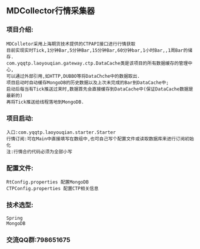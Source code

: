 ## MDCollector行情采集器
### 项目介绍:
	MDColletor采用上海期货技术提供的CTPAPI接口进行行情获取
	目前实现实时Tick,1分钟Bar,5分钟Bar,15分钟Bar,60分钟bar,1小时Bar,,1周Bar的储存.
	com.yqqtp.laoyouqian.gateway.ctp.DataCache类是该项目的所有数据缓存的管理中心,
	可以通过外部引用,如HTTP,DUBBO等将DataChche中的数据取出.
	项目启动时自动缓存MongoDB的历史数据以及上次未完成的Bar到DataCache中;
	启动后每当有Tick推送过来时,数据首先会直接缓存到DataCache中(保证DataCache数据是最新的)
	再将Tick推送给线程落地到MongoDB.

### 项目启动:
	入口:com.yqqtp.laoyouqian.starter.Starter
	行情订阅:可在Main中直接填写在数组中,也可自己写个配置文件或读取数据库来进行订阅初始化
	注:行情合约代码必须为全部小写
### 配置文件:
	RtConfig.properties 配置MongoDB
	CTPConfig.properties 配置CTP相关信息 
### 技术选型:
	Spring
	MongoDB
### 交流QQ群:798651675
